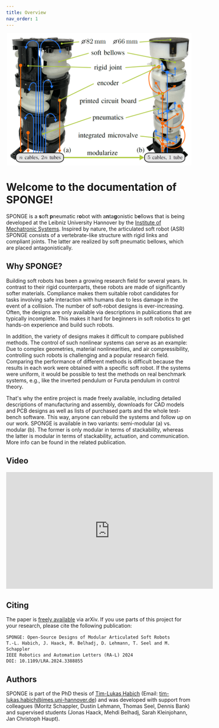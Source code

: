 ```yaml
---
title: Overview
nav_order: 1
---
```

<p align="center">
<img src="images/sponge_cover.png" width=500>
</p>

# Welcome to the documentation of SPONGE!

SPONGE is a **s**oft **p**neumatic r**o**bot with a**n**ta**g**onistic b**e**llows that is being developed at the Leibniz University Hannover by the [Institute of Mechatronic Systems](https://www.imes.uni-hannover.de/en/). Inspired by nature, the articulated soft robot (ASR) SPONGE consists of a vertebrate-like structure with rigid links and compliant joints. The latter are realized by soft pneumatic bellows, which are placed antagonistically.

## Why SPONGE?
Building soft robots has been a growing research field for several years. In contrast to their rigid counterparts, these robots are made of significantly softer materials. Compliance makes them suitable robot candidates for tasks involving safe interaction with humans due to less damage in the event of a collision. The number of soft-robot designs is ever-increasing. Often, the designs are only available via descriptions in publications that are typically incomplete. This makes it hard for beginners in soft robotics to get hands-on experience and build such robots.

In addition, the variety of designs makes it difficult to compare published methods. The control of such nonlinear systems can serve as an example: Due to complex geometries, material nonlinearities, and air compressibility, controlling such robots is challenging and a popular research field. Comparing the performance of different methods is difficult because the results in each work were obtained with a specific soft robot. If the systems were uniform, it would be possible to test the methods on real benchmark systems, e.g., like the inverted pendulum or Furuta pendulum in control theory.

That's why the entire project is made freely available, including detailed descriptions of manufacturing and assembly, downloads for CAD models and PCB designs as well as lists of purchased parts and the whole test-bench software. This way, anyone can rebuild the systems and follow up on our work. SPONGE is available in two variants: semi-modular (a) vs. modular (b). The former is only modular in terms of stackability, whereas the latter is modular in terms of stackability, actuation, and communication. More info can be found in the related publication.

## Video
<iframe width="560" height="315" src="https://www.youtube.com/embed/TMLpRXZHuLA?si=7h0NEn7rlYwk9cts" title="YouTube video player" frameborder="0" allow="accelerometer; autoplay; clipboard-write; encrypted-media; gyroscope; picture-in-picture; web-share" referrerpolicy="strict-origin-when-cross-origin" allowfullscreen></iframe>

## Citing
The paper is [freely available](https://arxiv.org/abs/2404.10734) via arXiv. If you use parts of this project for your research, please cite the following publication:
```
SPONGE: Open-Source Designs of Modular Articulated Soft Robots
T.-L. Habich, J. Haack, M. Belhadj, D. Lehmann, T. Seel and M. Schappler
IEEE Robotics and Automation Letters (RA-L) 2024
DOI: 10.1109/LRA.2024.3388855
```
## Authors
SPONGE is part of the PhD thesis of [Tim-Lukas Habich](https://www.imes.uni-hannover.de/en/institute/team/m-sc-tim-lukas-habich) (Email: <tim-lukas.habich@imes.uni-hannover.de>) and was developed with support from colleagues (Moritz Schappler, Dustin Lehmann, Thomas Seel, Dennis Bank) and supervised students (Jonas Haack, Mehdi Belhadj, Sarah Kleinjohann, Jan Christoph Haupt).
